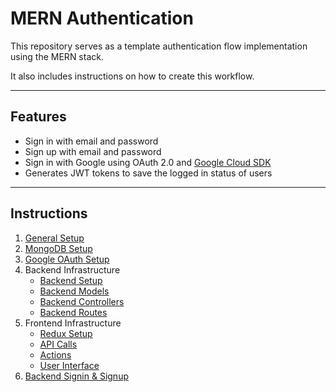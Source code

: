 # MERN Authentication

This repository serves as a template authentication flow implementation using the MERN stack.

It also includes instructions on how to create this workflow.

---

## Features

- Sign in with email and password
- Sign up with email and password
- Sign in with Google using OAuth 2.0 and [Google Cloud SDK](https://cloud.google.com/sdk)
- Generates JWT tokens to save the logged in status of users

---

## Instructions

1. [General Setup](./instructions/1-setup.md)
2. [MongoDB Setup](./instructions/2-mongodb.md)
3. [Google OAuth Setup](./instructions/3-google-oauth.md)
4. Backend Infrastructure
   - [Backend Setup](./instructions/4a-backend.md)
   - [Backend Models](./instructions/4b-backend-models.md)
   - [Backend Controllers](./instructions/4c-backend-controllers.md)
   - [Backend Routes](./instructions/4d-backend-routes.md)
5. Frontend Infrastructure
   - [Redux Setup](./instructions/5a-redux.md)
   - [API Calls](./instructions/5b-api.md)
   - [Actions](./instructions/5c-actions.md)
   - [User Interface](./instructions/5d-ui.md)
6. [Backend Signin & Signup](./instructions/6-backend-controllers-2.md)
